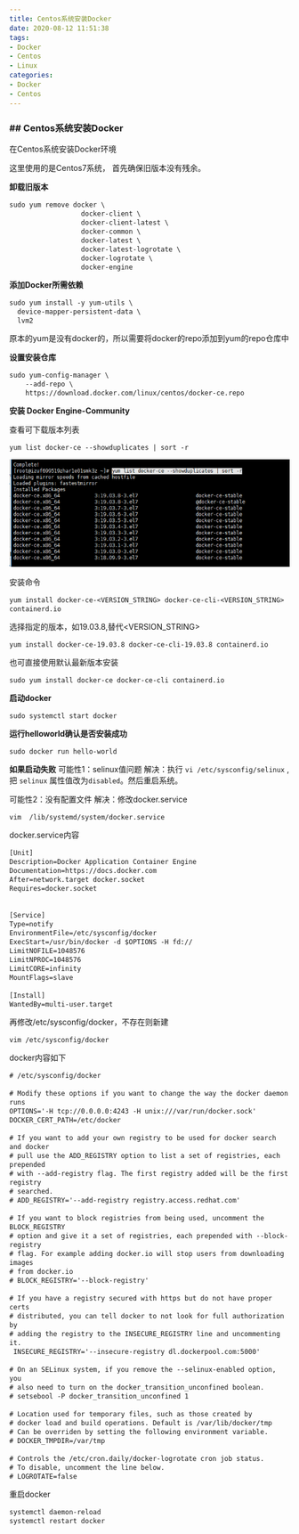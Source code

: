 ```yaml
---
title: Centos系统安装Docker
date: 2020-08-12 11:51:38
tags:
- Docker
- Centos
- Linux
categories:
- Docker
- Centos
---
```


### ## Centos系统安装Docker

在Centos系统安装Docker环境

<!--more-->

这里使用的是Centos7系统，
首先确保旧版本没有残余。

**卸载旧版本**

```shell
sudo yum remove docker \
                  docker-client \
                  docker-client-latest \
                  docker-common \
                  docker-latest \
                  docker-latest-logrotate \
                  docker-logrotate \
                  docker-engine
```

**添加Docker所需依赖**

```shell
sudo yum install -y yum-utils \
  device-mapper-persistent-data \
  lvm2	
```

原本的yum是没有docker的，所以需要将docker的repo添加到yum的repo仓库中

**设置安装仓库**

```shell
sudo yum-config-manager \
    --add-repo \
    https://download.docker.com/linux/centos/docker-ce.repo
```

**安装  Docker Engine-Community**

查看可下载版本列表

```shell
yum list docker-ce --showduplicates | sort -r
```

![Image](Centos系统安装Docker/Image.png)

安装命令

```shell
yum install docker-ce-<VERSION_STRING> docker-ce-cli-<VERSION_STRING> containerd.io
```

选择指定的版本，如19.03.8,替代<VERSION_STRING>

```shell
yum install docker-ce-19.03.8 docker-ce-cli-19.03.8 containerd.io
```

也可直接使用默认最新版本安装

```
sudo yum install docker-ce docker-ce-cli containerd.io
```



**启动docker**

```shell
sudo systemctl start docker
```

**运行helloworld确认是否安装成功**

```shell
sudo docker run hello-world
```

**如果启动失败**
可能性1：selinux值问题
解决：执行 `vi /etc/sysconfig/selinux` , 把 `selinux` 属性值改为`disabled`。然后重启系统。

可能性2：没有配置文件
解决：修改docker.service

```shell
vim  /lib/systemd/system/docker.service  
```

docker.service内容

```shell
[Unit]
Description=Docker Application Container Engine
Documentation=https://docs.docker.com
After=network.target docker.socket
Requires=docker.socket


[Service]
Type=notify
EnvironmentFile=/etc/sysconfig/docker
ExecStart=/usr/bin/docker -d $OPTIONS -H fd://
LimitNOFILE=1048576
LimitNPROC=1048576
LimitCORE=infinity
MountFlags=slave

[Install]
WantedBy=multi-user.target
```

再修改/etc/sysconfig/docker，不存在则新建

```shell
vim /etc/sysconfig/docker 
```
docker内容如下

```shell
# /etc/sysconfig/docker

# Modify these options if you want to change the way the docker daemon runs
OPTIONS='-H tcp://0.0.0.0:4243 -H unix:///var/run/docker.sock'
DOCKER_CERT_PATH=/etc/docker

# If you want to add your own registry to be used for docker search and docker
# pull use the ADD_REGISTRY option to list a set of registries, each prepended
# with --add-registry flag. The first registry added will be the first registry
# searched.
# ADD_REGISTRY='--add-registry registry.access.redhat.com'

# If you want to block registries from being used, uncomment the BLOCK_REGISTRY
# option and give it a set of registries, each prepended with --block-registry
# flag. For example adding docker.io will stop users from downloading images
# from docker.io
# BLOCK_REGISTRY='--block-registry'

# If you have a registry secured with https but do not have proper certs
# distributed, you can tell docker to not look for full authorization by
# adding the registry to the INSECURE_REGISTRY line and uncommenting it.
 INSECURE_REGISTRY='--insecure-registry dl.dockerpool.com:5000'

# On an SELinux system, if you remove the --selinux-enabled option, you
# also need to turn on the docker_transition_unconfined boolean.
# setsebool -P docker_transition_unconfined 1

# Location used for temporary files, such as those created by
# docker load and build operations. Default is /var/lib/docker/tmp
# Can be overriden by setting the following environment variable.
# DOCKER_TMPDIR=/var/tmp

# Controls the /etc/cron.daily/docker-logrotate cron job status.
# To disable, uncomment the line below.
# LOGROTATE=false
```
重启docker

```shell
systemctl daemon-reload
systemctl restart docker
```
